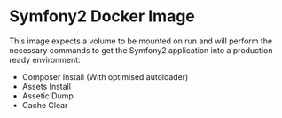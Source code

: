 # Symfony2 Docker Image

This image expects a volume to be mounted on run and will perform the necessary commands to get the Symfony2 application into a production ready environment:

  - Composer Install (With optimised autoloader)
  - Assets Install
  - Assetic Dump
  - Cache Clear

